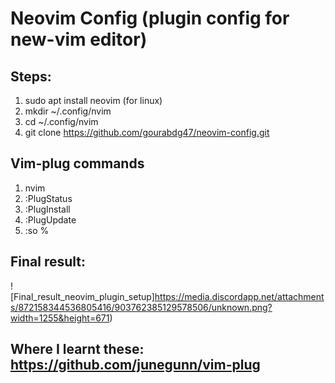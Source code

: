# Neovim Config (plugin config for new-vim editor)

## Steps:
1. sudo apt install neovim (for linux)
2. mkdir ~/.config/nvim
3. cd ~/.config/nvim
4. git clone https://github.com/gourabdg47/neovim-config.git

## Vim-plug commands
1. nvim
2. :PlugStatus
3. :PlugInstall 
4. :PlugUpdate
5. :so %

## Final result:
![Final_result_neovim_plugin_setup]https://media.discordapp.net/attachments/872158344536805416/903762385129578506/unknown.png?width=1255&height=671)

## Where I learnt these: https://github.com/junegunn/vim-plug

